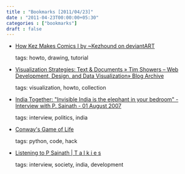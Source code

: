 ```yaml
---
title : "Bookmarks [2011/04/23]"
date : "2011-04-23T00:00:00+05:30"
categories : ["bookmarks"]
draft : false
---
```


-   [How Kez Makes Comics I by ~Kezhound on deviantART](http://kezhound.deviantart.com/art/How-Kez-Makes-Comics-I-121372129)

    tags: howto, drawing, tutorial

<!--listend-->

-   [Visualization Strategies: Text & Documents » Tim Showers – Web Development, Design, and Data Visualization» Blog Archive](http://www.timshowers.com/2008/08/visualization-strategies-text-documents/)

    tags: visualization, howto, collection

<!--listend-->

-   [India Together: "Invisible India is the elephant in your bedroom" - Interview with P. Sainath - 01 August 2007](http://www.indiatogether.org/2007/aug/ivw-sainath.htm)

    tags: interview, politics, india

<!--listend-->

-   [Conway's Game of Life](http://www.qotile.net/blog/wp/?p=600)

    tags: python, code, hack

<!--listend-->

-   [Listening to P Sainath | T a l k i e s](http://tvmtalkies.com/archives/911)

    tags: interview, society, india, development
